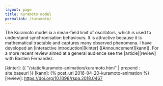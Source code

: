 ```yaml
---
layout: page
title: Kuramoto model
permalink: /kuramoto/
---
```


The Kuramoto model ia a mean-field limit of oscillators, which is used
to understand synchronisation behaviours. It is attractive because it
is mathematical tractable and captures many observed phenomena.  I
have developed an [interactive introduction][kinter] 
([Announcement][kann]). For a more recent review aimed at a general
audience see the [article][review] with Bastien Fernandez.

[kinter]: {{ "/static/kuramoto-animation/kuramoto.html" | prepend : site.baseurl }} 
[kann]: {% post_url 2016-04-20-kuramoto-animation %}
[review]: https://doi.org/10.1098/rspa.2018.0467

